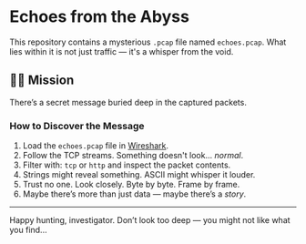 # Echoes from the Abyss

This repository contains a mysterious `.pcap` file named `echoes.pcap`. What lies within it is not just traffic — it's a whisper from the void.

## 🕵️‍♂️ Mission

There’s a secret message buried deep in the captured packets.

### How to Discover the Message

1. Load the `echoes.pcap` file in [Wireshark](https://www.wireshark.org/).
2. Follow the TCP streams. Something doesn't look... *normal*.
3. Filter with: `tcp` or `http` and inspect the packet contents.
4. Strings might reveal something. ASCII might whisper it louder.
5. Trust no one. Look closely. Byte by byte. Frame by frame.
6. Maybe there’s more than just data — maybe there’s a *story*.

---

Happy hunting, investigator. Don’t look too deep — you might not like what you find...

